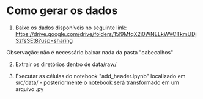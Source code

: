 # Como gerar os dados

1) Baixe os dados disponíveis no seguinte link:
https://drive.google.com/drive/folders/15l9MfqX2i0WNELkWVCTkmUDjSzfsSEt8?usp=sharing

Observação: não é necessário baixar nada da pasta "cabecalhos"

2) Extrair os diretórios dentro de data/raw/

3) Executar as células do notebook "add_header.ipynb" localizado em src/data/ - posteriormente o notebook será transformado em um arquivo .py
